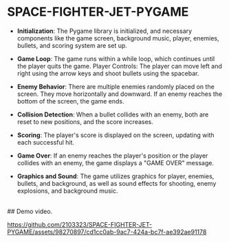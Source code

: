 # SPACE-FIGHTER-JET-PYGAME

- **Initialization**: The Pygame library is initialized, and necessary components like the game screen, background music, player, enemies, bullets, and scoring system are set up.

- **Game Loop**: The game runs within a while loop, which continues until the player quits the game. Player Controls: The player can move left and right using the arrow keys and shoot bullets using the spacebar.

- **Enemy Behavior**: There are multiple enemies randomly placed on the screen. They move horizontally and downward. If an enemy reaches the bottom of the screen, the game ends.

- **Collision Detection**: When a bullet collides with an enemy, both are reset to new positions, and the score increases.

- **Scoring**: The player's score is displayed on the screen, updating with each successful hit.

- **Game Over**: If an enemy reaches the player's position or the player collides with an enemy, the game displays a "GAME OVER" message.

- **Graphics and Sound**: The game utilizes graphics for player, enemies, bullets, and background, as well as sound effects for shooting, enemy explosions, and background music.

<br>
## Demo video.

https://github.com/2103323/SPACE-FIGHTER-JET-PYGAME/assets/98270897/cd1cc0ab-9ac7-424a-bc7f-ae392ae91178

<br>
